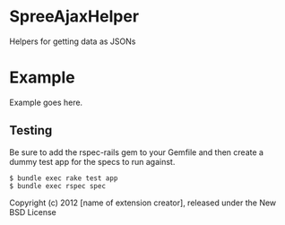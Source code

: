 SpreeAjaxHelper
===============

Helpers for getting data as JSONs


Example
=======

Example goes here.

Testing
-------

Be sure to add the rspec-rails gem to your Gemfile and then create a dummy test app for the specs to run against.

    $ bundle exec rake test app
    $ bundle exec rspec spec

Copyright (c) 2012 [name of extension creator], released under the New BSD License
